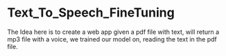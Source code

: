 # Text_To_Speech_FineTuning
The Idea here is to create a web app given a pdf file with text, will return a mp3 file with a voice, we trained our model on, reading the text in the pdf file.
